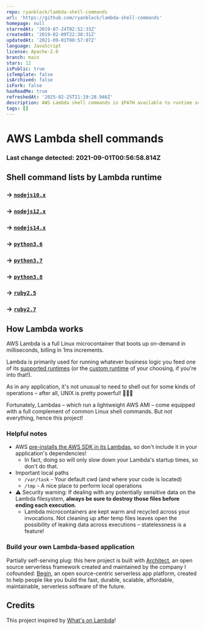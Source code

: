 ```yaml
---
repo: ryanblock/lambda-shell-commands
url: 'https://github.com/ryanblock/lambda-shell-commands'
homepage: null
starredAt: '2019-07-24T02:52:33Z'
createdAt: '2019-02-09T22:38:31Z'
updatedAt: '2021-09-01T00:57:07Z'
language: JavaScript
license: Apache-2.0
branch: main
stars: 12
isPublic: true
isTemplate: false
isArchived: false
isFork: false
hasReadMe: true
refreshedAt: '2025-02-25T21:19:28.946Z'
description: AWS Lambda shell commands in $PATH available to runtime subprocesses
tags: []
---
```


# AWS Lambda shell commands
### Last change detected: 2021-09-01T00:56:58.814Z


## Shell command lists by Lambda runtime

### → [`nodejs10.x`](./_nodejs10.x.md)
### → [`nodejs12.x`](./_nodejs12.x.md)
### → [`nodejs14.x`](./_nodejs14.x.md)
### → [`python3.6`](./_python3.6.md)
### → [`python3.7`](./_python3.7.md)
### → [`python3.8`](./_python3.8.md)
### → [`ruby2.5`](./_ruby2.5.md)
### → [`ruby2.7`](./_ruby2.7.md)


## How Lambda works

AWS Lambda is a full Linux microcontainer that boots up on-demand in milliseconds, billing in 1ms increments.

Lambda is primarily used for running whatever business logic you feed one of its [supported runtimes](https://docs.aws.amazon.com/lambda/latest/dg/lambda-runtimes.html) (or the [custom runtime](https://docs.aws.amazon.com/lambda/latest/dg/runtimes-custom.html) of your choosing, if you're into that!).

As in any application, it's not unusual to need to shell out for some kinds of operations – after all, UNIX is pretty powerful! 🏋🏽‍♀️

Fortunately, Lambdas – which run a lightweight AWS AMI – come equipped with a full complement of common Linux shell commands. But not everything, hence this project!


### Helpful notes

- AWS [pre-installs the AWS SDK in its Lambdas](https://docs.aws.amazon.com/lambda/latest/dg/current-supported-versions.html), so don't include it in your application's dependencies!
  - In fact, doing so will only slow down your Lambda's startup times, so don't do that.
- Important local paths
  - `/var/task` - Your default cwd (and where your code is located)
  - `/tmp` - A nice place to perform local operations
- ⚠️ Security warning: If dealing with any potentially sensitive data on the Lambda filesystem, **always be sure to destroy those files before ending each execution**.
  - Lambda microcontainers are kept warm and recycled across your invocations. Not cleaning up after temp files leaves open the possibility of leaking data across executions – statelessness is a feature!


### Build your own Lambda-based application

Partially self-serving plug: this here project is built with [Architect](https://arc.codes), an open source serverless framework created and maintained by the company I cofounded: [Begin](https://begin.com), an open source-centric serverless app platform, created to help people like you build the fast, durable, scalable, affordable, maintainable, serverless software of the future.


## Credits

This project inspired by [What's on Lambda](https://github.com/mbrock/whats-on-lambda)!
